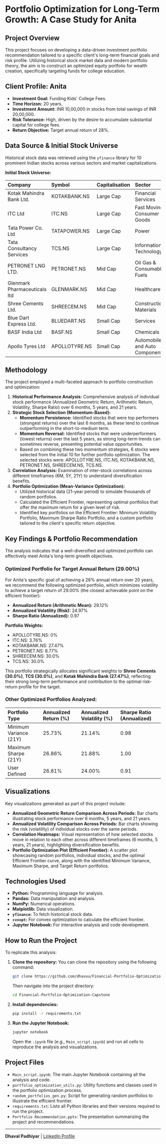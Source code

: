 # Portfolio Optimization for Long-Term Growth: A Case Study for Anita

## Project Overview

This project focuses on developing a data-driven investment portfolio recommendation tailored to a specific client's long-term financial goals and risk profile. Utilizing historical stock market data and modern portfolio theory, the aim is to construct an optimized equity portfolio for wealth creation, specifically targeting funds for college education.

## Client Profile: Anita

* **Investment Goal:** Funding Kids' College Fees.
* **Time Horizon:** 20 years.
* **Investment Amount:** INR 10,00,000 in stocks from total savings of INR 20,00,000.
* **Risk Tolerance:** High, driven by the desire to accumulate substantial capital for college fees.
* **Return Objective:** Target annual return of 28%.

## Data Source & Initial Stock Universe

Historical stock data was retrieved using the `yfinance` library for 10 prominent Indian stocks across various sectors and market capitalizations.

**Initial Stock Universe:**

| Company                    | Symbol        | Capitalisation | Sector                          |
| :------------------------- | :------------ | :------------- | :------------------------------ |
| Kotak Mahindra Bank Ltd.   | KOTAKBANK.NS  | Large Cap      | Financial Services              |
| ITC Ltd                    | ITC.NS        | Large Cap      | Fast Moving Consumer Goods      |
| Tata Power Co. Ltd         | TATAPOWER.NS  | Large Cap      | Power                           |
| Tata Consultancy Services  | TCS.NS        | Large Cap      | Information Technology          |
| PETRONET LNG LTD.          | PETRONET.NS   | Mid Cap        | Oil Gas & Consumable Fuels      |
| Glenmark Pharmaceuticals ltd | GLENMARK.NS   | Mid Cap        | Healthcare                      |
| Shree Cements Ltd.         | SHREECEM.NS   | Mid Cap        | Construction Materials          |
| Blue Dart Express Ltd.     | BLUEDART.NS   | Small Cap      | Services                        |
| BASF India Ltd             | BASF.NS       | Small Cap      | Chemicals                       |
| Apollo Tyres Ltd           | APOLLOTYRE.NS | Small Cap      | Automobile and Auto Components  |


## Methodology

The project employed a multi-faceted approach to portfolio construction and optimization:

1.  **Historical Performance Analysis:** Comprehensive analysis of individual stock performance (Annualized Geometric Return, Arithmetic Return, Volatility, Sharpe Ratio) over 6 months, 5 years, and 21 years.
2.  **Strategic Stock Selection (Momentum-Based):**
    * **Momentum Persistence:** Identified stocks that were top performers (strongest returns) over the last 6 months, as these tend to continue outperforming in the short-to-medium term.
    * **Momentum Reversal:** Identified stocks that were underperformers (lowest returns) over the last 5 years, as strong long-term trends can sometimes reverse, presenting potential value opportunities.
    * Based on combining these two momentum strategies, 6 stocks were selected from the initial 10 for further portfolio optimization. The selected stocks were: APOLLOTYRE.NS, ITC.NS, KOTAKBANK.NS, PETRONET.NS, SHREECEM.NS, TCS.NS.
3.  **Correlation Analysis:** Examination of inter-stock correlations across different timeframes (6M, 5Y, 21Y) to understand diversification benefits.
4.  **Portfolio Optimization (Mean-Variance Optimization):**
    * Utilized historical data (21-year period) to simulate thousands of random portfolios.
    * Calculated the Efficient Frontier, representing optimal portfolios that offer the maximum return for a given level of risk.
    * Identified key portfolios on the Efficient Frontier: Minimum Volatility Portfolio, Maximum Sharpe Ratio Portfolio, and a custom portfolio tailored to the client's specific return objective.

## Key Findings & Portfolio Recommendation

The analysis indicates that a well-diversified and optimized portfolio can effectively meet Anita's long-term growth objectives.

### Optimized Portfolio for Target Annual Return (29.00%)

For Anita's specific goal of achieving a 28% annual return over 20 years, we recommend the following optimized portfolio, which minimizes volatility to achieve a target return of 29.00% (the closest achievable point on the efficient frontier):

* **Annualized Return (Arithmetic Mean):** 29.12%
* **Annualized Volatility (Risk):** 24.97%
* **Sharpe Ratio (Annualized):** 0.97

**Portfolio Weights:**

* APOLLOTYRE.NS: 0%
* ITC.NS: 3.76%
* KOTAKBANK.NS: 27.47%
* PETRONET.NS: 8.77%
* SHREECEM.NS: 30.0%
* TCS.NS: 30.0%

This portfolio strategically allocates significant weights to **Shree Cements (30.0%)**, **TCS (30.0%)**, and **Kotak Mahindra Bank (27.47%)**, reflecting their strong long-term performance and contribution to the optimal risk-return profile for the target.

### Other Optimized Portfolios Analyzed:

| Portfolio Type          | Annualized Return (%) | Annualized Volatility (%) | Sharpe Ratio (Annualized) |
| :---------------------- | :-------------------- | :------------------------ | :------------------------ |
| Minimum Variance (21Y)  | 25.73%                | 21.14%                    | 0.98                      |
| Maximum Sharpe (21Y)    | 26.86%                | 21.88%                    | 1.00                      |
| User Defined            | 26.81%                | 24.00%                    | 0.91                      |


## Visualizations

Key visualizations generated as part of this project include:

* **Annualized Geometric Return Comparison Across Periods:** Bar charts illustrating stock performance over 6 months, 5 years, and 21 years.
* **Annualized Volatility Comparison Across Periods:** Bar charts showing the risk (volatility) of individual stocks over the same periods.
* **Correlation Heatmaps:** Visual representation of how selected stocks move in relation to each other across different timeframes (6 months, 5 years, 21 years), highlighting diversification benefits.
* **Portfolio Optimization Plot (Efficient Frontier):** A scatter plot showcasing random portfolios, individual stocks, and the optimal Efficient Frontier curve, along with the identified Minimum Variance, Maximum Sharpe, and Target Return portfolios.

## Technologies Used

* **Python:** Programming language for analysis.
* **Pandas:** Data manipulation and analysis.
* **NumPy:** Numerical operations.
* **Matplotlib:** Data visualization.
* **`yfinance`:** To fetch historical stock data.
* **`cvxopt`:** For convex optimization to calculate the efficient frontier.
* **Jupyter Notebook:** For interactive analysis and code development.

## How to Run the Project

To replicate this analysis:

1.  **Clone the repository:**
    You can clone the repository using the following command:
    ```bash
    git clone https://github.com/dhavuu/Financial-Portfolio-Optimization-Capstone
    ```
    Then navigate into the project directory:
    ```bash
    cd Financial-Portfolio-Optimization-Capstone
    ```
2.  **Install dependencies:**
    ```bash
    pip install -r requirements.txt
    ```
3.  **Run the Jupyter Notebook:**
    ```bash
    jupyter notebook
    ```
    Open the `.ipynb` file (e.g., `Main_script.ipynb`) and run all cells to reproduce the analysis and visualizations.

## Project Files

* `Main_script.ipynb`: The main Jupyter Notebook containing all the analysis and code.
* `portfolio_optimization_utils.py`: Utility functions and classes used in the portfolio optimization process.
* `random_portfolios_gen.py`: Script for generating random portfolios to illustrate the efficient frontier.
* `requirements.txt`: Lists all Python libraries and their versions required to run the project.
* `Portfolio Recommendation.pptx`: The presentation summarizing the project and recommendations.

---
**Dhaval Padhiyar** | [LinkedIn Profile](https://www.linkedin.com/in/dhaval-padhiyar)
